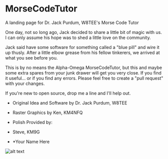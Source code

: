 # MorseCodeTutor
A landing page for Dr. Jack Purdum, W8TEE's Morse Code Tutor

One day, not so long ago, Jack decided to share a little bit of magic with us.  I can only assume his hope was to shed a little love on the community.

Jack said have some software for something called a "blue pill" and wire it up thusly.  After a little elbow grease from his fellow tinkerers, we arrived at what you see before you.

This is by no means the Alpha-Omega MorseCodeTutor, but this and maybe some extra spares from your junk drawer will get you very close.  If you find it useful... or if you find any errors.  Please feel free to create a "pull request" with your changes.

If you're new to open source, drop me a line and I'll help out.

* Original Idea and Software by Dr. Jack Purdum, W8TEE
* Raster Graphics by Ken, KM4NFQ
* Polish Provided by:

* Steve, KM9G
* *Your Name Here
  
  
![alt text](https://github.com/TemporarilyOffline/MorseCodeTutor/blob/master/Audio%20Amp%20Diagram.png "Ken's Audio Amp Diagram")
